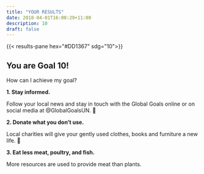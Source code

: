 ```yaml
---
title: "YOUR RESULTS"
date: 2018-04-01T16:00:29+11:00
description: 10
draft: false
---
```


{{< results-pane hex="#DD1367" sdg="10">}}

You are Goal 10!
---

How can I achieve my goal?

**1. Stay informed.** 

Follow your local news and stay in touch with the Global Goals online or on social media at @GlobalGoalsUN. 

**2. Donate what you don’t use.** 

Local charities will give your gently used clothes, books and furniture a new life. 

**3. Eat less meat, poultry, and fish.** 

More resources are used to provide meat than plants.

